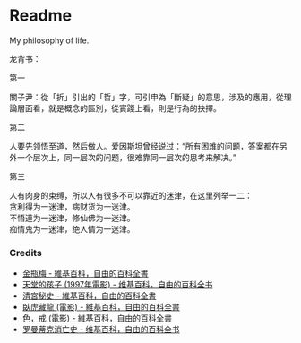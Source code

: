 # Readme
My philosophy of life.

龙背书：

第一

關子尹：從「折」引出的「哲」字，可引申為「斷疑」的意思，涉及的應用，從理論層面看，就是概念的區別，從實踐上看，則是行為的抉擇。

第二

人要先领悟至道，然后做人。爱因斯坦曾经说过：“所有困难的问题，答案都在另外一个层次上，同一层次的问题，很难靠同一层次的思考来解决。”

第三

人有肉身的束缚，所以人有很多不可以靠近的迷津，在这里列举一二：<br />
贪利得为一迷津，病财货为一迷津。<br />
不悟道为一迷津，修仙佛为一迷津。<br />
痴情鬼为一迷津，绝人情为一迷津。<br />

### Credits
- [金瓶梅 - 維基百科，自由的百科全書](https://zh.wikipedia.org/zh-hk/金瓶梅)
- [天堂的孩子 (1997年電影) - 维基百科，自由的百科全书](https://zh.wikipedia.org/zh-cn/天堂的孩子_(1997年電影))
- [清宮秘史 - 維基百科，自由的百科全書](https://zh.wikipedia.org/zh-hk/清宫秘史)
- [臥虎藏龍 (電影) - 維基百科，自由的百科全書](https://zh.wikipedia.org/zh-tw/臥虎藏龍_(電影))
- [色，戒 (電影) - 維基百科，自由的百科全書](https://zh.wikipedia.org/zh-tw/色，戒_(電影))
- [罗曼蒂克消亡史 - 维基百科，自由的百科全书](https://zh.wikipedia.org/zh-cn/罗曼蒂克消亡史)
